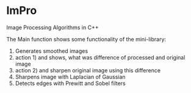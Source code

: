 # ImPro
Image Processing Algorithms in C++

The Main function shows some functionality of the mini-library:  
1) Generates smoothed images  
2) action 1) and shows, what was difference of processed and original image  
3) action 2) and sharpen original image
  using this difference  
4) Sharpens image with Laplacian of Gaussian  
5) Detects edges with Prewitt and Sobel filters  
